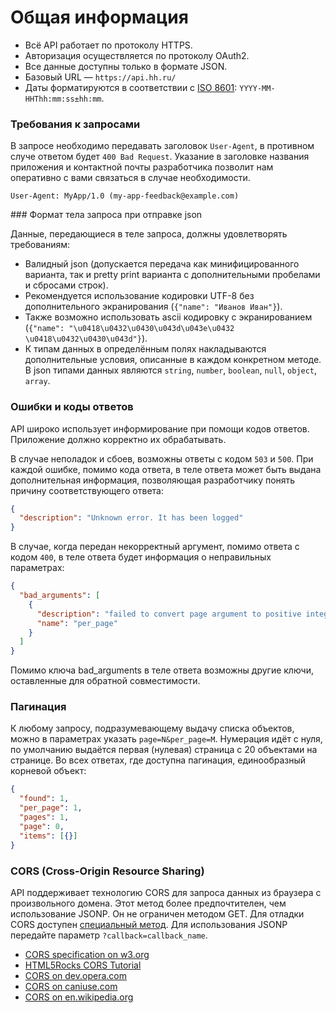 # Общая информация

* Всё API работает по протоколу HTTPS.
* Авторизация осуществляется по протоколу OAuth2.  
* Все данные доступны только в формате JSON.
* Базовый URL — `https://api.hh.ru/`
* Даты форматируются в соответствии с [ISO 8601](http://en.wikipedia.org/wiki/ISO_8601): `YYYY-MM-HHThh:mm:ss±hh:mm`.

### Требования к запросами
В запросе необходимо передавать заголовок `User-Agent`, в противном случе ответом будет `400 Bad Request`. 
Указание в заголовке названия приложения и контактной почты разработчика позволит нам оперативно с вами 
связаться в случае необходимости.
```
User-Agent: MyApp/1.0 (my-app-feedback@example.com)
```

<a name="request-body" />
### Формат тела запроса при отправке json

Данные, передающиеся в теле запроса, должны удовлетворять требованиям:
* Валидный json (допускается передача как минифицированного варианта, так и pretty print варианта с дополнительными пробелами и сбросами строк).
* Рекомендуется использование кодировки UTF-8 без дополнительного экранирования (`{"name": "Иванов Иван"}`).
* Также возможно использовать ascii кодировку с экранированием (`{"name": "\u0418\u0432\u0430\u043d\u043e\u0432 \u0418\u0432\u0430\u043d"}`).
* К типам данных в определённым полях накладываются дополнительные условия, описанные в каждом конкретном методе. В json 
типами данных являются `string`, `number`, `boolean`, `null`, `object`, `array`.

### Ошибки и коды ответов
API широко использует информирование при помощи кодов ответов. Приложение должно корректно их обрабатывать.

В случае неполадок и сбоев, возможны ответы с кодом `503` и `500`.
При каждой ошибке, помимо кода ответа, в теле ответа может быть выдана дополнительная информация, 
позволяющая разработчику понять причину соответствующего ответа:
```json
{
  "description": "Unknown error. It has been logged"
}
```

В случае, когда передан некорректный аргумент, помимо ответа с кодом `400`, в теле ответа будет информация о
неправильных параметрах:
```json
{
  "bad_arguments": [
    {
      "description": "failed to convert page argument to positive integer",
      "name": "per_page"
    }
  ]
}
```
Помимо ключа bad_arguments в теле ответа возможны другие ключи, оставленные для обратной совместимости.


### Пагинация
К любому запросу, подразумевающему выдачу списка объектов, можно в параметрах указать `page=N&per_page=M`. Нумерация идёт 
с нуля, по умолчанию выдаётся первая (нулевая) страница с 20 объектами на странице. Во всех ответах, где доступна пагинация,
единообразный корневой объект:
```json
{
  "found": 1,
  "per_page": 1,
  "pages": 1,
  "page": 0,
  "items": [{}]
}
```

### CORS (Cross-Origin Resource Sharing)
API поддерживает технологию CORS для запроса данных из
браузера с произвольного домена. Этот метод более предпочтителен, чем использование JSONP. Он не ограничен методом GET.
Для отладки CORS доступен [специальный метод](cors.md).
Для использования JSONP передайте параметр `?callback=callback_name`.

* [CORS specification on w3.org](http://www.w3.org/TR/cors/)
* [HTML5Rocks CORS Tutorial](http://www.html5rocks.com/en/tutorials/cors/)
* [CORS on dev.opera.com](http://dev.opera.com/articles/view/dom-access-control-using-cross-origin-resource-sharing/)
* [CORS on caniuse.com](http://caniuse.com/#feat=cors)
* [CORS on en.wikipedia.org](http://en.wikipedia.org/wiki/Cross-origin_resource_sharing)
